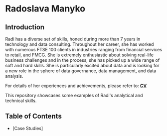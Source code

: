 # Radoslava Manyko
## Introduction

Radi has a diverse set of skills, honed during more than 7 years in technology and data consulting. Throughout her career, she has worked with numerous FTSE 100 clients in industries ranging from financial services to retail, and FMCG. She is extremely enthusiastic about solving real-life business challenges and in the process, she has picked up a wide range of soft and hard skills. She is particularly excited about data and is looking for a new role in the sphere of data governance, data management, and data analysis.

For details of her experiences and achievements, please refer to: [**CV**](https://github.com/RManyko/portfolio/blob/main/RM_CV_21Feb24.pdf)

This repository showcases some examples of Radi's analytical and technical skills.

## Table of Contents
* [Case Studies]
